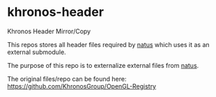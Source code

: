 # khronos-header
Khronos Header Mirror/Copy

This repos stores all header files required by [natus](https://github.com/aconstlink/natus) which uses it as an external submodule.

The purpose of this repo is to externalize external files from [natus](https://github.com/aconstlink/natus).

The original files/repo can be found here: https://github.com/KhronosGroup/OpenGL-Registry 
